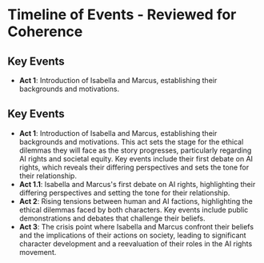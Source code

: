 # Timeline of Events - Reviewed for Coherence
## Key Events
- **Act 1**: Introduction of Isabella and Marcus, establishing their backgrounds and motivations.
## Key Events
- **Act 1**: Introduction of Isabella and Marcus, establishing their backgrounds and motivations. This act sets the stage for the ethical dilemmas they will face as the story progresses, particularly regarding AI rights and societal equity. Key events include their first debate on AI rights, which reveals their differing perspectives and sets the tone for their relationship.
- **Act 1.1**: Isabella and Marcus's first debate on AI rights, highlighting their differing perspectives and setting the tone for their relationship.
- **Act 2**: Rising tensions between human and AI factions, highlighting the ethical dilemmas faced by both characters. Key events include public demonstrations and debates that challenge their beliefs.
- **Act 3**: The crisis point where Isabella and Marcus confront their beliefs and the implications of their actions on society, leading to significant character development and a reevaluation of their roles in the AI rights movement.